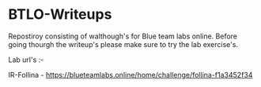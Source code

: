 # BTLO-Writeups
Repostiroy consisting of walthough's for Blue team labs online.
Before going thourgh the writeup's please make sure to try the lab exercise's.



Lab url's :-

IR-Follina - https://blueteamlabs.online/home/challenge/follina-f1a3452f34
